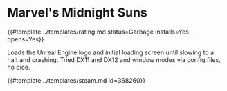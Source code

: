 # Marvel's Midnight Suns
<!-- script:Aliases [
    "Marvel Midnight Suns",
    "Marvels Midnight Suns",
    "Midnight Suns"
] -->

{{#template ../templates/rating.md status=Garbage installs=Yes opens=Yes}}

Loads the Unreal Engine logo and initial loading screen until slowing to a halt and crashing. Tried DX11 and DX12 and window modes via config files, no dice.

{{#template ../templates/steam.md id=368260}}
